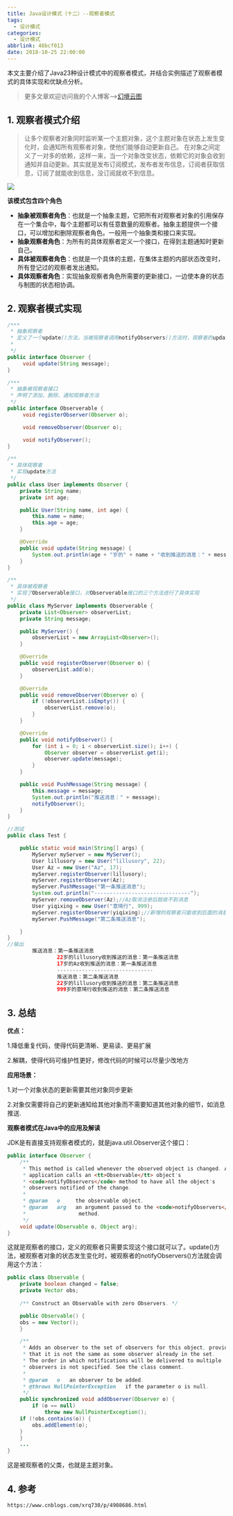 ```yaml
---
title: Java设计模式（十二）--观察者模式
tags:
  - 设计模式
categories:
  - 设计模式
abbrlink: 48bcf013
date: 2018-10-25 22:00:00
---
```


本文主要介绍了Java23种设计模式中的观察者模式，并结合实例描述了观察者模式的具体实现和优缺点分析。

<!--more-->

> 更多文章欢迎访问我的个人博客-->[幻境云图](https://www.lixueduan.com/)

## 1. 观察者模式介绍

> 让多个观察者对象同时监听某一个主题对象，这个主题对象在状态上发生变化时，会通知所有观察者对象，使他们能够自动更新自己。
> 在对象之间定义了一对多的依赖，这样一来，当一个对象改变状态，依赖它的对象会收到通知并自动更新。其实就是发布订阅模式，发布者发布信息，订阅者获取信息，订阅了就能收到信息，没订阅就收不到信息。

![](https://github.com/illusorycloud/illusorycloud.github.io/raw/hexo/myImages/design_pattern/twelve-observer.jpeg)

**该模式包含四个角色**

- **抽象被观察者角色**：也就是一个抽象主题，它把所有对观察者对象的引用保存在一个集合中，每个主题都可以有任意数量的观察者。抽象主题提供一个接口，可以增加和删除观察者角色。一般用一个抽象类和接口来实现。
- **抽象观察者角色**：为所有的具体观察者定义一个接口，在得到主题通知时更新自己。
- **具体被观察者角色**：也就是一个具体的主题，在集体主题的内部状态改变时，所有登记过的观察者发出通知。
- **具体观察者角色**：实现抽象观察者角色所需要的更新接口，一边使本身的状态与制图的状态相协调。

## 2. 观察者模式实现

```java
/***
 * 抽象观察者
 * 定义了一个update()方法，当被观察者调用notifyObservers()方法时，观察者的update()方法会被回调。
 *
 */
public interface Observer {
     void update(String message);
}

/***
 * 抽象被观察者接口
 * 声明了添加、删除、通知观察者方法
 */
public interface Observerable {
     void registerObserver(Observer o);

     void removeObserver(Observer o);

     void notifyObserver();
}

/**
 * 具体观察者
 * 实现update方法
 */
public class User implements Observer {
    private String name;
    private int age;

    public User(String name, int age) {
        this.name = name;
        this.age = age;
    }

    @Override
    public void update(String message) {
        System.out.println(age + "岁的" + name + "收到推送的消息：" + message);
    }
}

/**
 * 具体被观察者
 * 实现了Observerable接口，对Observerable接口的三个方法进行了具体实现
 */
public class MyServer implements Observerable {
    private List<Observer> observerList;
    private String message;

    public MyServer() {
        observerList = new ArrayList<Observer>();
    }

    @Override
    public void registerObserver(Observer o) {
        observerList.add(o);
    }

    @Override
    public void removeObserver(Observer o) {
        if (!observerList.isEmpty()) {
            observerList.remove(o);
        }
    }

    @Override
    public void notifyObserver() {
        for (int i = 0; i < observerList.size(); i++) {
            Observer observer = observerList.get(i);
            observer.update(message);
        }
    }

    public void PushMessage(String message) {
        this.message = message;
        System.out.println("推送消息：" + message);
        notifyObserver();
    }
}

//测试
public class Test {

    public static void main(String[] args) {
        MyServer myServer = new MyServer();
        User lillusory = new User("lillusory", 22);
        User Az = new User("Az", 17);
        myServer.registerObserver(lillusory);
        myServer.registerObserver(Az);
        myServer.PushMessage("第一条推送消息");
        System.out.println("-------------------------------");
        myServer.removeObserver(Az);//Az取消注册后就收不到消息
        User yiqixing = new User("意琦行", 999);
        myServer.registerObserver(yiqixing);//新增的观察者只能收到后面的消息
        myServer.PushMessage("第二条推送消息");

    }
}
//输出
        推送消息：第一条推送消息
                22岁的lillusory收到推送的消息：第一条推送消息
                17岁的Az收到推送的消息：第一条推送消息
                -------------------------------
                推送消息：第二条推送消息
                22岁的lillusory收到推送的消息：第二条推送消息
                999岁的意琦行收到推送的消息：第二条推送消息
```

## 3. 总结

**优点：**

1.降低重复代码，使得代码更清晰、更易读、更易扩展

2.解耦，使得代码可维护性更好，修改代码的时候可以尽量少改地方

**应用场景：**

1.对一个对象状态的更新需要其他对象同步更新

2.对象仅需要将自己的更新通知给其他对象而不需要知道其他对象的细节，如消息推送.

**观察者模式在Java中的应用及解读**

JDK是有直接支持观察者模式的，就是java.util.Observer这个接口：

```java
public interface Observer {
    /**
     * This method is called whenever the observed object is changed. An
     * application calls an <tt>Observable</tt> object's
     * <code>notifyObservers</code> method to have all the object's
     * observers notified of the change.
     *
     * @param   o     the observable object.
     * @param   arg   an argument passed to the <code>notifyObservers</code>
     *                 method.
     */
    void update(Observable o, Object arg);
}
```

这就是观察者的接口，定义的观察者只需要实现这个接口就可以了。update()方法，被观察者对象的状态发生变化时，被观察者的notifyObservers()方法就会调用这个方法：

```java
public class Observable {
    private boolean changed = false;
    private Vector obs;
   
    /** Construct an Observable with zero Observers. */

    public Observable() {
    obs = new Vector();
    }

    /**
     * Adds an observer to the set of observers for this object, provided 
     * that it is not the same as some observer already in the set. 
     * The order in which notifications will be delivered to multiple 
     * observers is not specified. See the class comment.
     *
     * @param   o   an observer to be added.
     * @throws NullPointerException   if the parameter o is null.
     */
    public synchronized void addObserver(Observer o) {
        if (o == null)
            throw new NullPointerException();
    if (!obs.contains(o)) {
        obs.addElement(o);
    }
    }
    ...
}
```

这是被观察者的父类，也就是主题对象。

## 4. 参考

`https://www.cnblogs.com/xrq730/p/4908686.html`